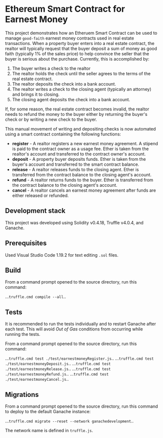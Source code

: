# Ethereum Smart Contract for Earnest Money 

This project demonstrates how an Etheruem Smart Contract can be used to manage `good-faith` earnest money contracts used in real estate transactions.
When a property buyer enters into a real estate contract, the realtor will typically request that the buyer deposit a sum of money as good faith (typically 1% of the sales price) to help convince the seller that the buyer is serious about the purchase. Currently, this is accomplished by:
1. The buyer writes a check to the realtor
2. The realtor holds the check until the seller agrees to the terms of the real estate contract.
3. The realtor deposits the check into a bank account.
4. The realtor writes a check to the closing agent (typically an attorney) and brings it to closing.
5. The closing agent deposits the check into a bank account.

If, for some reason, the real estate contract becomes invalid, the realtor needs to refund the money to the buyer either by returning the buyer's check or by writing a new check to the buyer.

This manual movement of writing and depositing checks is now automated using a smart contract containing the following functions:
- **register** -  A realtor registers a new earnest money agreement. A stipend is paid to the contract owner as a usage fee. Ether is taken from the realtor's account and transferred to the contract owner's account.
- **deposit** - A property buyer deposits funds. Ether is taken from the buyer's account and transferred to the smart contract balance.
- **release** - A realtor releases funds to the closing agent. Ether is transferred from the contract balance to the closing agent's account.
- **refund** - A realtor returns funds to the buyer. Ether is transferred from the contract balance to the closing agent's account.
- **cancel** - A realtor cancels an earnest money agreement after funds are either released or refunded.

## Development stack

This project was developed using Solidity v0.4.18, Truffle v4.0.4, and Ganache.

## Prerequisites

Used Visual Studio Code 1.19.2 for text editing `.sol` files.

## Build
From a command prompt opened to the source directory, run this command:

...`truffle.cmd compile --all`.. 

## Tests
It is recommended to run the tests individually and to restart Ganache after each test.  This will avoid _Out of Gas_ conditions from occurring while running the tests.

From a command prompt opened to the source directory, run this command:

...`truffle.cmd test ./test/earnestmoneyRegister.js`..
...`truffle.cmd test ./test/earnestmoneyDeposit.js`..
...`truffle.cmd test ./test/earnestmoneyRelease.js`..
...`truffle.cmd test ./test/earnestmoneyRefund.js`..
...`truffle.cmd test ./test/earnestmoneyCancel.js`..

## Migrations
From a command prompt opened to the source directory, run this command to deploy to the default Ganache instance:

...`truffle.cmd migrate --reset --network ganachedevelopment`..

The network name is defined in `truffle.js`.